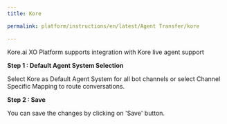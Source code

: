 ```yaml
---
title: Kore

permalink: platform/instructions/en/latest/Agent Transfer/kore

---
```

Kore.ai XO Platform supports integration with Kore live agent support

<container>
  
**Step 1 : Default Agent System Selection**
 
 Select Kore as Default Agent System for all bot channels or select Channel Specific Mapping to route conversations.

</container>

<container>
  
**Step 2 : Save**
 
You can save the changes by clicking on 'Save' button.
</container>
